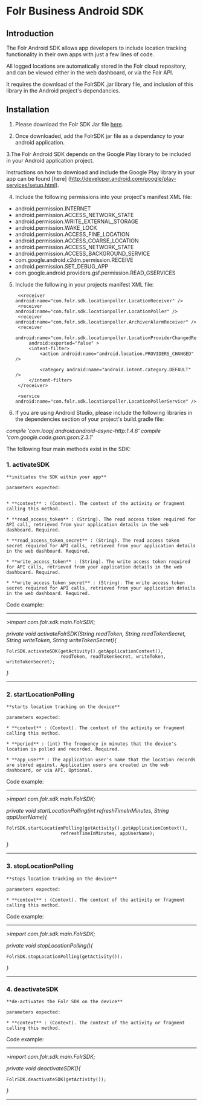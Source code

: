 # Folr Business Android SDK

## Introduction

The Folr Android SDK allows app developers to include location tracking functionality in their own apps with just a few lines of code. 

All logged locations are automatically stored in the Folr cloud repository, and can be viewed either in the web dashboard, or via the Folr API.

It requires the download of the FolrSDK .jar library file, and inclusion of this library in the Android project's dependancies.


## Installation

1. Please download the Folr SDK Jar file [here](https://folr.com).

2. Once downloaded, add the FolrSDK jar file as a dependancy to your android application.

3.The Folr Android SDK depends on the Google Play library to be included in your Android application project.

Instructions on how to download and include the Google Play library in your app can be found [here] (http://developer.android.com/google/play-services/setup.html).

4. Include the following permissions into your project's manifest XML file:
 * android.permission.INTERNET
 * android.permission.ACCESS_NETWORK_STATE
 * android.permission.WRITE_EXTERNAL_STORAGE
 * android.permission.WAKE_LOCK
 * android.permission.ACCESS_FINE_LOCATION
 * android.permission.ACCESS_COARSE_LOCATION
 * android.permission.ACCESS_NETWORK_STATE
 * android.permission.ACCESS_BACKGROUND_SERVICE
 * com.google.android.c2dm.permission.RECEIVE
 * android.permission.SET_DEBUG_APP
 * com.google.android.providers.gsf.permission.READ_GSERVICES

5. Include the following in your projects manifest XML file: 

        <<receiver android:name="com.folr.sdk.locationpoller.LocationReceiver" />
        <receiver android:name="com.folr.sdk.locationpoller.LocationPoller" />
        <receiver android:name="com.folr.sdk.locationpoller.ArchiverAlarmReceiver" />
        <receiver
            android:name="com.folr.sdk.locationpoller.LocationProviderChangedReceiver"
            android:exported="false" >
            <intent-filter>
                <action android:name="android.location.PROVIDERS_CHANGED" />

                <category android:name="android.intent.category.DEFAULT" />
            </intent-filter>
        </receiver>

        <service android:name="com.folr.sdk.locationpoller.LocationPollerService" />

6. If you are using Android Studio, please include the following libraries in the dependencies section of your project's build.gradle file:

*compile 'com.loopj.android:android-async-http:1.4.6'*
*compile 'com.google.code.gson:gson:2.3.1'*

The following four main methods exist in the SDK:

### 1. activateSDK

``` 
**initiates the SDK within your app**

parameters expected:


* **context** : (Context). The context of the activity or fragment calling this method.

* **read_access_token** : (String). The read access token required for API call, retrieved from your application details in the web dashboard. Required.

* **read_access_token_secret** : (String). The read access token secret required for API calls, retrieved from your application details in the web dashboard. Required.

* **write_access_token** : (String). The write access token required for API calls, retrieved from your application details in the web dashboard. Required.

* **write_access_token_secret** : (String). The write access token secret required for API calls, retrieved from your application details in the web dashboard. Required.

```

Code example:

**************************

*>import com.folr.sdk.main.FolrSDK;*

*private void activateFolrSDK(String readToken, String readTokenSecret, String writeToken, String writeTokenSecret){*

    FolrSDK.activateSDK(getActivity().getApplicationContext(),
                        readToken, readTokenSecret, writeToken, writeTokenSecret);

*}*

****************************

### 2. startLocationPolling

``` 
**starts location tracking on the device**

parameters expected:

* **context** : (Context). The context of the activity or fragment calling this method.

* **period** : (int) The frequency in minutes that the device's location is polled and recorded. Required.

* **app_user** : The application user's name that the location records are stored against. Application users are created in the web dashboard, or via API. Optional.

```

Code example:

**************************

*>import com.folr.sdk.main.FolrSDK;*

*private void startLocationPolling(int refreshTimeInMinutes, String appUserName){*

    FolrSDK.startLocationPolling(getActivity().getApplicationContext(),
                        refreshTimeInMinutes, appUserName);

*}*

****************************


### 3. stopLocationPolling

``` 
**stops location tracking on the device**

parameters expected:

* **context** : (Context). The context of the activity or fragment calling this method.

```

Code example:

**************************

*>import com.folr.sdk.main.FolrSDK;*

*private void stopLocationPolling(){*

    FolrSDK.stopLocationPolling(getActivity());

*}*

****************************


### 4. deactivateSDK

``` 
**de-activates the Folr SDK on the device**

parameters expected:

* **context** : (Context). The context of the activity or fragment calling this method.

```

Code example:

**************************

*>import com.folr.sdk.main.FolrSDK;*

*private void deactivateSDK(){*

    FolrSDK.deactivateSDK(getActivity());

*}*

****************************







